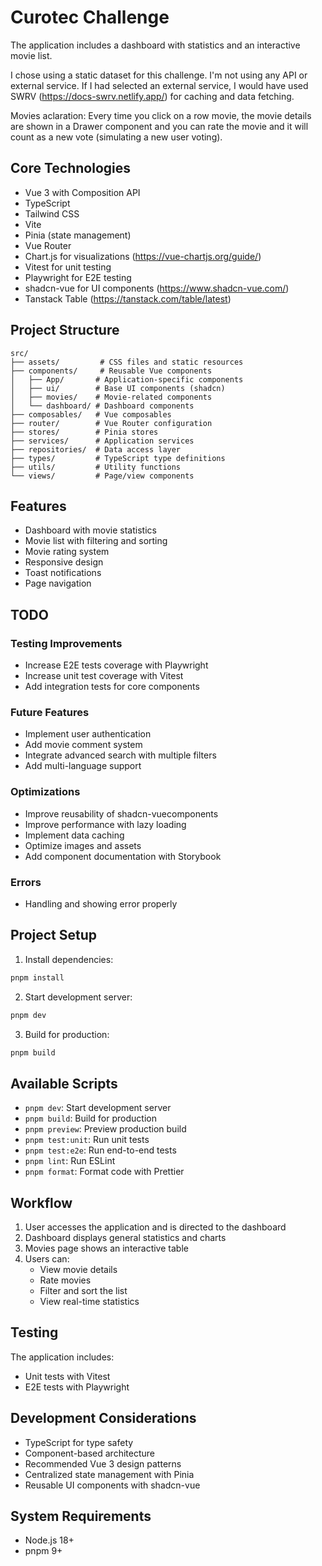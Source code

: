 # Curotec Challenge

The application includes a dashboard with statistics and an interactive movie list.

I chose using a static dataset for this challenge. I'm not using any API or external service.
If I had selected an external service, I would have used SWRV (https://docs-swrv.netlify.app/) for caching and data fetching.

Movies aclaration: Every time you click on a row movie, the movie details are shown in a Drawer component and you can rate the movie and it will count as a new vote (simulating a new user voting).

## Core Technologies

- Vue 3 with Composition API
- TypeScript
- Tailwind CSS
- Vite
- Pinia (state management)
- Vue Router
- Chart.js for visualizations (https://vue-chartjs.org/guide/)
- Vitest for unit testing
- Playwright for E2E testing
- shadcn-vue for UI components (https://www.shadcn-vue.com/)
- Tanstack Table (https://tanstack.com/table/latest)

## Project Structure

```
src/
├── assets/         # CSS files and static resources
├── components/     # Reusable Vue components
│   ├── App/       # Application-specific components
│   ├── ui/        # Base UI components (shadcn)
│   ├── movies/    # Movie-related components
│   └── dashboard/ # Dashboard components
├── composables/   # Vue composables
├── router/        # Vue Router configuration
├── stores/        # Pinia stores
├── services/      # Application services
├── repositories/  # Data access layer
├── types/         # TypeScript type definitions
├── utils/         # Utility functions
└── views/         # Page/view components
```

## Features

- Dashboard with movie statistics
- Movie list with filtering and sorting
- Movie rating system
- Responsive design
- Toast notifications
- Page navigation

## TODO

### Testing Improvements

- Increase E2E tests coverage with Playwright
- Increase unit test coverage with Vitest
- Add integration tests for core components

### Future Features

- Implement user authentication
- Add movie comment system
- Integrate advanced search with multiple filters
- Add multi-language support

### Optimizations

- Improve reusability of shadcn-vuecomponents
- Improve performance with lazy loading
- Implement data caching
- Optimize images and assets
- Add component documentation with Storybook

### Errors

- Handling and showing error properly

## Project Setup

1. Install dependencies:

```sh
pnpm install
```

2. Start development server:

```sh
pnpm dev
```

3. Build for production:

```sh
pnpm build
```

## Available Scripts

- `pnpm dev`: Start development server
- `pnpm build`: Build for production
- `pnpm preview`: Preview production build
- `pnpm test:unit`: Run unit tests
- `pnpm test:e2e`: Run end-to-end tests
- `pnpm lint`: Run ESLint
- `pnpm format`: Format code with Prettier

## Workflow

1. User accesses the application and is directed to the dashboard
2. Dashboard displays general statistics and charts
3. Movies page shows an interactive table
4. Users can:
   - View movie details
   - Rate movies
   - Filter and sort the list
   - View real-time statistics

## Testing

The application includes:

- Unit tests with Vitest
- E2E tests with Playwright

## Development Considerations

- TypeScript for type safety
- Component-based architecture
- Recommended Vue 3 design patterns
- Centralized state management with Pinia
- Reusable UI components with shadcn-vue

## System Requirements

- Node.js 18+
- pnpm 9+
